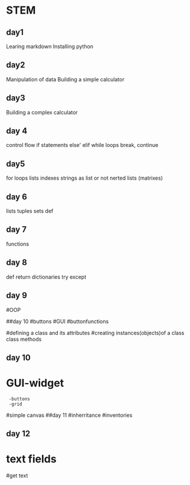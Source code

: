 # STEM
## day1
Learing markdown
Installing python
## day2
Manipulation of data
Building a simple calculator 
## day3
Building a complex calculator 
## day 4
control flow
if statements
else' elif
while loops
break, continue 
## day5
for loops
lists
  indexes
  strings as list or not
  nerted lists (matrixes)
## day 6
lists
tuples
sets
def
## day 7
functions
## day 8
def
return
dictionaries
try except
## day 9
#OOP

##day 10
#buttons
#GUI
#buttonfunctions

#defining a class and its attributes
#creating instances(objects)of a class
class methods
## day 10
# GUI-widget
     -buttons
     -grid
#simple canvas
##day 11
#inherritance
#inventories
## day 12
# text fields
#get text
